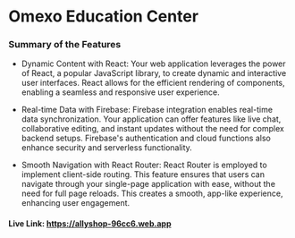# Omexo Education Center

### Summary of the Features 

- Dynamic Content with React: Your web application leverages the power of React, a popular JavaScript library, to create dynamic and interactive user interfaces. React allows for the efficient rendering of components, enabling a seamless and responsive user experience.

- Real-time Data with Firebase: Firebase integration enables real-time data synchronization. Your application can offer features like live chat, collaborative editing, and instant updates without the need for complex backend setups. Firebase's authentication and cloud functions also enhance security and serverless functionality.

- Smooth Navigation with React Router: React Router is employed to implement client-side routing. This feature ensures that users can navigate through your single-page application with ease, without the need for full page reloads. This creates a smooth, app-like experience, enhancing user engagement.

#### Live Link: https://allyshop-96cc6.web.app
